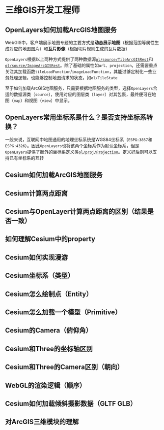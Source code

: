# 三维GIS开发工程师

## OpenLayers如何加载ArcGIS地图服务

WebGIS中，客户端展示地图专题的主要方式是**动态展示地图**（根据范围等属性生成对应的地图图片）和**瓦片影像**（根据切片规则生成的瓦片数据）

`OpenLayers`根据以上两种方式提供了两种数据源[`ol/source/TileArcGISRest`](https://openlayers.org/en/latest/apidoc/module-ol_source_ImageArcGISRest-ImageArcGISRest.html)和[`ol/source/ImageArcGISRest`](https://openlayers.org/en/latest/apidoc/module-ol_source_Image-ImageSource.html)。除了基础的属性如`url`、`projection`，还需要重点关注其加载函数`tileLoadFunction`/`imageLoadFunction`，其能过够定制化一些业务处理逻辑，也能够控制地图请求的状态，如`ol/TileState`

至于如何加载ArcGIS地图服务，只需要根据地图服务的类型，选择`OpenLayers`合适的数据源类（`source`），使用对应的图层类（`layer`）对其包裹，最终便可在地图（`map`）和视图（`view`）中显示。

## OpenLayers常用坐标系是什么？是否支持坐标系转换？

一般来说，互联网中地图通用的地理坐标系统是WGS84坐标系（`ESPG:3857`和`ESPG:4326`）。因此`OpenLayers`也将该两个坐标系作为默认坐标系，但是`OpenLayers`提供了额外的坐标系定义类[`ol/proj/Projection`](https://openlayers.org/en/latest/apidoc/module-ol_proj_Projection-Projection.html)。定义好后则可以支持已有坐标系的互转

## Cesium如何加载ArcGIS地图服务

## Cesium计算两点距离

## Cesium与OpenLayer计算两点距离的区别（结果是否一致）

## 如何理解Cesium中的property

## Cesium如何实现漫游

## Cesium坐标系（类型）

## Cesium怎么绘制点（Entity）

## Cesium怎么加载一个模型（Primitive）

## Cesium的Camera（俯仰角）

## Cesium和Three的坐标轴区别

## Cesium和Three的Camera区别（朝向）

## WebGL的渲染逻辑（顺序）

## Cesium如何加载倾斜摄影数据（GLTF GLB）

## 对ArcGIS三维模块的理解
